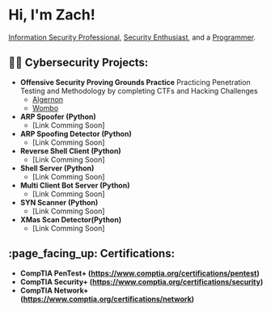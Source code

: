 <h1>Hi, I'm Zach!</h1>
<a href="https://www.linkedin.com/in/zach-middleton/">Information Security Professional</a>, <a href="https://zachmiddleton.info">Security Enthusiast</a>, and a <a href="https://github.com/zmiddle">Programmer</a>.

<h2>👨‍💻 Cybersecurity Projects:</h2>

- <b>Offensive Security Proving Grounds Practice</b> Practicing Penetration Testing and Methodology by completing CTFs and Hacking Challenges
  - <a href="https://github.com/zmiddle/CTF-Writeups/tree/main/OSPG/Algernon">Algernon</a>
  - <a href="https://github.com/zmiddle/CTF-Writeups/tree/main/OSPG/Wombo">Wombo</a>
- <b>ARP Spoofer (Python)</b>
  - [Link Comming Soon]
- <b>ARP Spoofing Detector (Python)</b>
  - [Link Comming Soon]
- <b>Reverse Shell Client (Python)</b>
  - [Link Comming Soon]
- <b>Shell Server (Python)</b>
  - [Link Comming Soon]
- <b>Multi Client Bot Server (Python)</b>
  - [Link Comming Soon]
- <b>SYN Scanner (Python)</b>
  - [Link Comming Soon]
- <b>XMas Scan Detector(Python)</b>
  - [Link Comming Soon]

<h2>:page_facing_up: Certifications:</h2>

- <b>CompTIA PenTest+ (https://www.comptia.org/certifications/pentest)</b>
- <b>CompTIA Security+ (https://www.comptia.org/certifications/security)</b>
- <b>CompTIA Network+ (https://www.comptia.org/certifications/network)</b>
